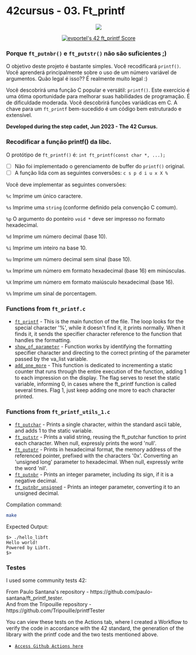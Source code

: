 # 42cursus - 03. Ft_printf
<p align="center">
	<a href="#"><img src="https://game.42sp.org.br/static/assets/achievements/ft_printfn.png"/></a>
</p>
<p align="center">
	<a href="https://github.com/JaeSeoKim/badge42"><img src="https://badge42.vercel.app/api/v2/clgz3vp5u001608l5gzuhclek/project/3131263" alt="evportel's 42 ft_printf Score" /></a>
</p>

### Porque `ft_putnbr()` e `ft_putstr()` não são suficientes ;)

O objetivo deste projeto é bastante simples. Você recodificará `printf()`. Você aprenderá principalmente sobre o uso de um número variável de argumentos. Quão legal é isso?? É realmente muito legal :)

Você descobrirá uma função C popular e versátil: `printf()`. Este exercício é uma ótima oportunidade para melhorar suas habilidades de programação. É de dificuldade moderada.
Você descobrirá funções variádicas em C.
A chave para um `ft_printf` bem-sucedido é um código bem estruturado e extensível.

<strong>Developed during the step cadet, Jun 2023 - The 42 Cursus.</strong><br>

<p>
	<h3>Recodificar a função printf() da libc. </h3>
</p>

O protótipo de `ft_printf()` é: `int ft_printf(const char *, ...);`
- [ ]  Não foi implementado o gerenciamento de buffer do `printf()` original.
- [ ]  A função lida com as seguintes conversões: `c s p d i u x X %`

Você deve implementar as seguintes conversões:

`%c` Imprime um único caractere.

`%s` Imprime uma `string` (conforme definido pela convenção C comum).

`%p` O argumento do ponteiro `void *` deve ser impresso no formato hexadecimal.

`%d` Imprime um número decimal (base 10).

`%i` Imprime um inteiro na base 10.

`%u` Imprime um número decimal sem sinal (base 10).

`%x` Imprime um número em formato hexadecimal (base 16) em minúsculas.

`%X` Imprime um número em formato maiúsculo hexadecimal (base 16).

`%%` Imprime um sinal de porcentagem.

### Functions from `ft_printf.c`

- [`ft_printf`](/ft_printf.c)	- This is the main function of the file. The loop looks for the special character '%', while it doesn't find it, it prints normally. When it finds it, it sends the specifier character reference to the function that handles the formatting.
- [`show_of_parameter`](/ft_printf.c)	- Function works by identifying the formatting specifier character and directing to the correct printing of the parameter passed by the va_list variable.
- [`add_one_more`](/ft_printf.c)	- This function is dedicated to incrementing a static counter that runs through the entire execution of the function, adding 1 to each impression on the display. The flag serves to reset the static variable, informing 0, in cases where the ft_printf function is called several times. Flag 1, just keep adding one more to each character printed.

### Functions from `ft_printf_utils_1.c`
- [`ft_putchar`](/ft_printf_utils_1.c)	- Prints a single character, within the standard ascii table, and adds 1 to the static variable.
- [`ft_putstr`](/ft_printf_utils_1.c)	- Prints a valid string, reusing the ft_putchar function to print each character. When null, expressly prints the word 'null'.
- [`ft_putptr`](/ft_printf_utils_1.c)	- Prints in hexadecimal format, the memory address of the referenced pointer, prefixed with the characters '0x'. Converting an 'unsigned long' parameter to hexadecimal. When null, expressly write the word 'nil'.
- [`ft_putnbr`](/ft_printf_utils_1.c)	- Prints an integer parameter, including its sign, if it is a negative decimal.
- [`ft_putnbr_unsigned`](/ft_printf_utils_1.c)	- Prints an integer parameter, converting it to an unsigned decimal.
 

Compilation command:
``` sh
make
```

Expected Output:
``` shell
$> ./hello_libft
Hello world!
Powered by Libft.
$>
```

### Testes
<p>I used some community tests 42:<p/>
<p>From Paulo Santana's repository - https://github.com/paulo-santana/ft_printf_tester.<br/> And from the Tripouille repository - https://github.com/Tripouille/printfTester</p>
<p>
	You can view these tests on the Actions tab, where I created a Workflow to verify the code in accordance with the 42 standard, the generation of the library with the printf code and the two tests mentioned above.
<p/>

- [`Access Github Actions here`](https://github.com/evertonportela/42cursus-03-FT-Printf/actions)